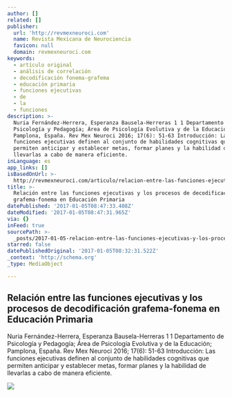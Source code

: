 ```yaml
---
author: []
related: []
publisher:
  url: 'http://revmexneuroci.com'
  name: Revista Mexicana de Neurociencia
  favicon: null
  domain: revmexneuroci.com
keywords:
  - artículo original
  - análisis de correlación
  - decodificación fonema-grafema
  - educación primaria
  - funciones ejecutivas
  - de
  - la
  - funciones
description: >-
  Nuria Fernández-Herrera, Esperanza Bausela-Herreras 1 1 Departamento de
  Psicología y Pedagogía; Área de Psicología Evolutiva y de la Educación;
  Pamplona, España. Rev Mex Neuroci 2016; 17(6): 51-63 Introducción: Las
  funciones ejecutivas definen al conjunto de habilidades cognitivas que
  permiten anticipar y establecer metas, formar planes y la habilidad de
  llevarlas a cabo de manera eficiente.
inLanguage: es
app_links: []
isBasedOnUrl: >-
  http://revmexneuroci.com/articulo/relacion-entre-las-funciones-ejecutivas-los-procesos-de-decodificacion-grafema-fonema-en-educacion-primaria/
title: >-
  Relación entre las funciones ejecutivas y los procesos de decodificación
  grafema-fonema en Educación Primaria
datePublished: '2017-01-05T08:47:33.408Z'
dateModified: '2017-01-05T08:47:31.965Z'
via: {}
inFeed: true
sourcePath: >-
  _posts/2017-01-05-relacion-entre-las-funciones-ejecutivas-y-los-procesos-de-de.md
starred: false
datePublishedOriginal: '2017-01-05T08:32:31.522Z'
_context: 'http://schema.org'
_type: MediaObject

---
```

<article style=""><h1>Relación entre las funciones ejecutivas y los procesos de decodificación grafema-fonema en Educación Primaria</h1><p>Nuria Fernández-Herrera, Esperanza Bausela-Herreras 1 1 Departamento de Psicología y Pedagogía; Área de Psicología Evolutiva y de la Educación; Pamplona, España. Rev Mex Neuroci 2016; 17(6): 51-63 Introducción: Las funciones ejecutivas definen al conjunto de habilidades cognitivas que permiten anticipar y establecer metas, formar planes y la habilidad de llevarlas a cabo de manera eficiente.</p><img src="http://revmexneuroci.com/wp-content/uploads/2014/08/Captura-de-pantalla-2014-08-06-a-las-22.52.00.png" /></article>